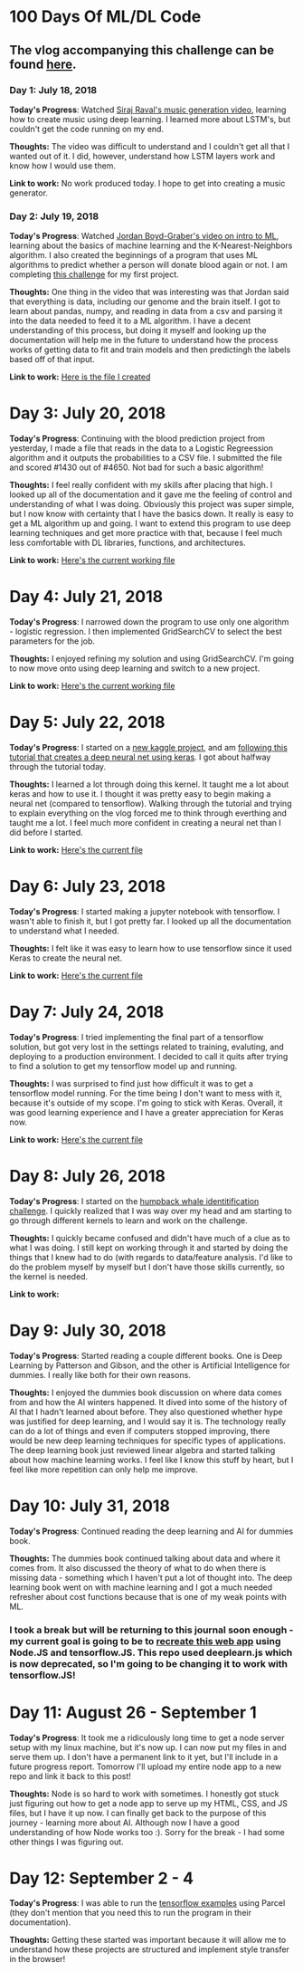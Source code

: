 # 100 Days Of ML/DL Code

## The vlog accompanying this challenge can be found [here](https://www.youtube.com/watch?v=C-XdamS0-zw&list=PLnXc6tX6p6dbBVtb-B_OgAodhQoBBOWrx&index=1).

### Day 1: July 18, 2018

**Today's Progress**: Watched [Siraj Raval's music generation video](https://www.youtube.com/watch?v=4DMm5Lhey1U&t=307s), learning how to create music using deep learning. I learned more about LSTM's, but couldn't get the code running on my end.

**Thoughts:** The video was difficult to understand and I couldn't get all that I wanted out of it. I did, however, understand how LSTM layers work and know how I would use them.

**Link to work:** No work produced today. I hope to get into creating a music generator.

### Day 2: July 19, 2018

**Today's Progress**: Watched [Jordan Boyd-Graber's video on intro to ML](https://www.youtube.com/watch?v=7DjSOLW-ozc&list=PLegWUnz91WfsELyRcZ7d1GwAVifDaZmgo&index=1), learning about the basics of machine learning and the K-Nearest-Neighbors algorithm.
I also created the beginnings of a program that uses ML algorithms to predict whether a person will donate blood again or not. I am completing [this challenge](https://www.drivendata.org/competitions/2/warm-up-predict-blood-donations/page/5/) for my first project.

**Thoughts:** One thing in the video that was interesting was that Jordan said that everything is data, including our genome and the brain itself.
I got to learn about pandas, numpy, and reading in data from a csv and parsing it into the data needed to feed it to a ML algorithm. I have a decent understanding
of this process, but doing it myself and looking up the documentation will help me in the future to understand how the process works of getting data to fit and train models and then
predictingh the labels based off of that input.

**Link to work:** [Here is the file I created](https://github.com/MrJustPeachy/ML100/blob/master/Blood%20Estimator/main.py)

# Day 3: July 20, 2018

**Today's Progress**: Continuing with the blood prediction project from yesterday, I made a file that reads in the data to a Logistic Regreession algorithm and it outputs the probabilities to a CSV file. I submitted the file and scored #1430 out of #4650. Not bad for such a basic algorithm!

**Thoughts:** I feel really confident with my skills after placing that high. I looked up all of the documentation and it gave me the feeling of control and understanding of what I was doing. Obviously this project was super simple, but I now know with certainty that I have the basics down. It really is easy to get a ML algorithm up and going. I want to extend this program to use deep learning techniques and get more practice with that, because I feel much less comfortable with DL libraries, functions, and architectures.

**Link to work:** [Here's the current working file](https://github.com/MrJustPeachy/ML100/blob/master/Blood%20Estimator/main_clunky.py)

# Day 4: July 21, 2018

**Today's Progress**: I narrowed down the program to use only one algorithm - logistic regression. I then implemented GridSearchCV to select the best parameters for the job.

**Thoughts:** I enjoyed refining my solution and using GridSearchCV. I'm going to now move onto using deep learning and switch to a new project.

**Link to work:** [Here's the current working file](https://github.com/MrJustPeachy/ML100/blob/master/Blood%20Estimator/main_clunky.py)

# Day 5: July 22, 2018

**Today's Progress**: I started on a [new kaggle project](https://www.kaggle.com/c/digit-recognizer), and am [following this tutorial that creates a deep neural net using keras](https://www.kaggle.com/poonaml/deep-neural-network-keras-way). I got about halfway through the tutorial today.

**Thoughts:** I learned a lot through doing this kernel. It taught me a lot about keras and how to use it. I thought it was pretty easy to begin making a neural net (compared to tensorflow). Walking through the tutorial and trying to explain everything on the vlog forced me to think through everthing and taught me a lot. I feel much more confident in creating a neural net than I did before I started.

**Link to work:** [Here's the current file](https://github.com/MrJustPeachy/ML100/blob/master/Digit%20Recognizer/Deep%20Learning%20with%20Keras.ipynb)

# Day 6: July 23, 2018

**Today's Progress**: I started making a jupyter notebook with tensorflow. I wasn't able to finish it, but I got pretty far. I looked up all the documentation to understand what I needed.

**Thoughts:** I felt like it was easy to learn how to use tensorflow since it used Keras to create the neural net.

**Link to work:** [Here's the current file](https://github.com/MrJustPeachy/100-days-of-ML-DL-code/blob/master/Digit%20Recognizer/Deep%20Learning%20with%20Tensorflow.ipynb)

# Day 7: July 24, 2018

**Today's Progress**: I tried implementing the final part of a tensorflow solution, but got very lost in the settings related to training, evaluting, and deploying to a production environment. I decided to call it quits after trying to find a solution to get my tensorflow model up and running.

**Thoughts:** I was surprised to find just how difficult it was to get a tensorflow model running. For the time being I don't want to mess with it, because it's outside of my scope. I'm going to stick with Keras. Overall, it was good learning experience and I have a greater appreciation for Keras now.

**Link to work:** [Here's the current file](https://github.com/MrJustPeachy/100-days-of-ML-DL-code/blob/master/Digit%20Recognizer/Deep%20Learning%20with%20Tensorflow.ipynb)

# Day 8: July 26, 2018

**Today's Progress**: I started on the [humpback whale identitification challenge](https://www.kaggle.com/c/whale-categorization-playground). I quickly realized that I was way over my head and am starting to go through different kernels to learn and work on the challenge. 

**Thoughts:** I quickly became confused and didn't have much of a clue as to what I was doing. I still kept on working through it and started by doing the things that I knew had to do (with regards to data/feature analysis. I'd like to do the problem myself by myself but I don't have those skills currently, so the kernel is needed. 

**Link to work:** 

# Day 9: July 30, 2018

**Today's Progress**: Started reading a couple different books. One is Deep Learning by Patterson and Gibson, and the other is Artificial Intelligence for dummies. I really like both for their own reasons.

**Thoughts:** I enjoyed the dummies book discussion on where data comes from and how the AI winters happened. It dived into some of the history of AI that I hadn't learned about before. They also questioned whether hype was justified for deep learning, and I would say it is. The technology really can do a lot of things and even if computers stopped improving, there would be new deep learning techniques for specific types of applications. The deep learning book just reviewed linear algebra and started talking about how machine learning works. I feel like I know this stuff by heart, but I feel like more repetition can only help me improve.

# Day 10: July 31, 2018

**Today's Progress**: Continued reading the deep learning and AI for dummies book.

**Thoughts:** The dummies book continued talking about data and where it comes from. It also discussed the theory of what to do when there is missing data - something which I haven't put a lot of thought into. The deep learning book went on with machine learning and I got a much needed refresher about cost functions because that is one of my weak points with ML.

### I took a break but will be returning to this journal soon enough - my current goal is going to be to [recreate this web app](https://github.com/reiinakano/fast-style-transfer-deeplearnjs) using Node.JS and tensorflow.JS. This repo used deeplearn.js which is now deprecated, so I'm going to be changing it to work with tensorflow.JS!

# Day 11: August 26 - September 1
**Today's Progress**: It took me a ridiculously long time to get a node server setup with my linux machine, but it's now up. I can now put my files in and serve them up. I don't have a permanent link to it yet, but I'll include in a future progress report. Tomorrow I'll upload my entire node app to a new repo and link it back to this post!

**Thoughts:** Node is so hard to work with sometimes. I honestly got stuck just figuring out how to get a node app to serve up my HTML, CSS, and JS files, but I have it up now. I can finally get back to the purpose of this journey - learning more about AI. Although now I have a good understanding of how Node works too :). Sorry for the break - I had some other things I was figuring out.

# Day 12: September 2 - 4
**Today's Progress**: I was able to run the [tensorflow examples](https://github.com/tensorflow/tfjs-examples) using Parcel (they don't mention that you need this to run the program in their documentation). 

**Thoughts:** Getting these started was important because it will allow me to understand how these projects are structured and implement style transfer in the browser!
